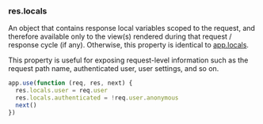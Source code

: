 <h3 id='res.locals'>res.locals</h3>

An object that contains response local variables scoped to the request, and therefore available only to
the view(s) rendered during that request / response cycle (if any). Otherwise,
this property is identical to [app.locals](#app.locals).

This property is useful for exposing request-level information such as the request path name,
authenticated user, user settings, and so on.

```js
app.use(function (req, res, next) {
  res.locals.user = req.user
  res.locals.authenticated = !req.user.anonymous
  next()
})
```
